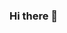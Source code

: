 ### Hi there 👋

<!--
**Mom24reno/Mom24reno** is a ✨ _special_ ✨ repository because its `README.md` (this file) appears on your GitHub profile.

Here are some ideas to get you started:

- 🔭 I’m currently working on ...
- 🌱 I’murrently learning ...
- 👯 I’m looking to collaborate on ...
- 🤔 I’m looking 8
- 🔭 I’m currently working on ...
9
- 🌱 I’murrently learning ...
10


- 👯 for help with ...
- 💬 Ask me about ...
- 📫 How to reach me: ...
- 😄 Pronouns: ...
- ⚡ Fun fact: ...
-->
